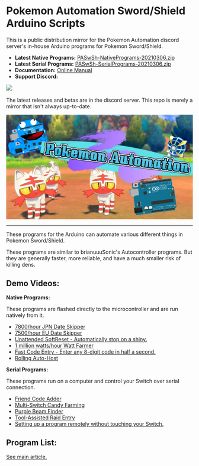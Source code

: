 # Pokemon Automation Sword/Shield Arduino Scripts
This is a public distribution mirror for the Pokemon Automation discord server's in-house Arduino programs for Pokemon Sword/Shield.

 - **Latest Native Programs:** [PASwSh-NativePrograms-20210306.zip](PASwSh-NativePrograms-20210306.zip?raw=true)
 - **Latest Serial Programs:** [PASwSh-SerialPrograms-20210306.zip](PASwSh-SerialPrograms-20210306.zip?raw=true)
 - **Documentation:** [Online Manual](Documentation/README.md)
 - **Support Discord:**

[<img src="https://canary.discordapp.com/api/guilds/695809740428673034/widget.png?style=banner2">](https://discord.gg/cQ4gWxN)

The latest releases and betas are in the discord server. This repo is merely a mirror that isn't always up-to-date.

<img src="Documentation/images/server-banner.png" width="800">

-----

These programs for the Arduino can automate various different things in Pokemon Sword/Shield.

These programs are similar to brianuuuSonic's Autocontroller programs. But they are generally faster, more reliable, and have a much smaller risk of killing dens.

## Demo Videos:

**Native Programs:**

These programs are flashed directly to the microcontroller and are run natively from it.

- [7800/hour JPN Date Skipper](https://cdn.discordapp.com/attachments/755635697737531544/755637307167735888/DaySkipperJPN-7.8k.mov)
- [7500/hour EU Date Skipper](https://cdn.discordapp.com/attachments/755635697737531544/755638422558736434/DaySkipperEU-7.5k.mov)
- [Unattended SoftReset - Automatically stop on a shiny.](https://cdn.discordapp.com/attachments/755635697737531544/772244388109090817/ShinyTerrakion.mp4)
- [1 million watts/hour Watt Farmer](https://cdn.discordapp.com/attachments/755635697737531544/755640509376233522/WattFarmer.mov)
- [Fast Code Entry - Enter any 8-digit code in half a second.](https://cdn.discordapp.com/attachments/755635697737531544/755642709183561789/FastCodeEntry.mov)
- [Rolling Auto-Host](https://cdn.discordapp.com/attachments/755635697737531544/755891856172253194/RollingAutoHost.mov)

**Serial Programs:**

These programs run on a computer and control your Switch over serial connection.

- [Friend Code Adder](https://cdn.discordapp.com/attachments/755635697737531544/810360426784227348/FriendCodeAdder.mov)
- [Multi-Switch Candy Farming](https://cdn.discordapp.com/attachments/755635697737531544/814164114305581106/Candy_Farmer.mov)
- [Purple Beam Finder](https://cdn.discordapp.com/attachments/755635697737531544/817957563287076864/PurpleBeamFinder.mp4)
- [Tool-Assisted Raid Entry](https://cdn.discordapp.com/attachments/755635697737531544/809314697476046898/Serial_-_FCE.mov)
- [Setting up a program remotely without touching your Switch.](https://cdn.discordapp.com/attachments/755635697737531544/809314602638770176/Serial_-_Regi_Setup.mov)

## Program List:

[See main article.](Documentation/ProgramList.md)

